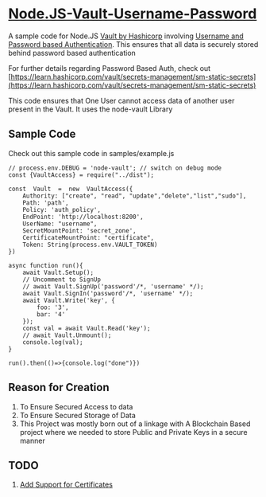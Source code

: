 
# [Node.JS-Vault-Username-Password](https://github.com/pratikpc/Node.JS-Vault-Username-Password)
A sample code for Node.JS [Vault by Hashicorp](https://www.hashicorp.com/products/vault) involving [Username and Password based Authentication](https://learn.hashicorp.com/vault/secrets-management/sm-static-secrets#step-1-enable-kv-secrets-engine). This ensures that all data is securely stored behind password based authentication

For further details regarding Password Based Auth, check out [https://learn.hashicorp.com/vault/secrets-management/sm-static-secrets](https://learn.hashicorp.com/vault/secrets-management/sm-static-secrets)

This code ensures that One User cannot access data of another user present in the Vault. It uses the node-vault Library

## Sample Code
Check out this sample code in samples/example.js

    // process.env.DEBUG = 'node-vault'; // switch on debug mode
    const {VaultAccess} = require("../dist");
    
    const  Vault  =  new  VaultAccess({
    	Authority: ["create", "read", "update","delete","list","sudo"],
    	Path: 'path',
    	Policy: 'auth_policy',
    	EndPoint: 'http://localhost:8200',
    	UserName: "username",
    	SecretMountPoint: 'secret_zone',
    	CertificateMountPoint: "certificate",
    	Token: String(process.env.VAULT_TOKEN)
    })
    
    async function run(){
    	await Vault.Setup();
    	// Uncomment to SignUp
    	// await Vault.SignUp('password'/*, 'username' */);
    	await Vault.SignIn('password'/*, 'username' */);
    	await Vault.Write('key', {
    		foo: '3',
    		bar: '4'
    	});
    	const val = await Vault.Read('key');
    	// await Vault.Unmount();
    	console.log(val);
    }
    
    run().then(()=>{console.log("done")})

## Reason for Creation
1. To Ensure Secured Access to data
2. To Ensure Secured Storage of Data
3. This Project was mostly born out of a linkage with A Blockchain Based project where we needed to store Public and Private Keys in a secure manner

## TODO
1. [Add Support for Certificates](https://www.vaultproject.io/api-docs/secret/pki/)
